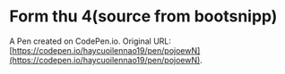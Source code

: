 # Form thu 4(source from bootsnipp)

A Pen created on CodePen.io. Original URL: [https://codepen.io/haycuoilennao19/pen/pojoewN](https://codepen.io/haycuoilennao19/pen/pojoewN).

